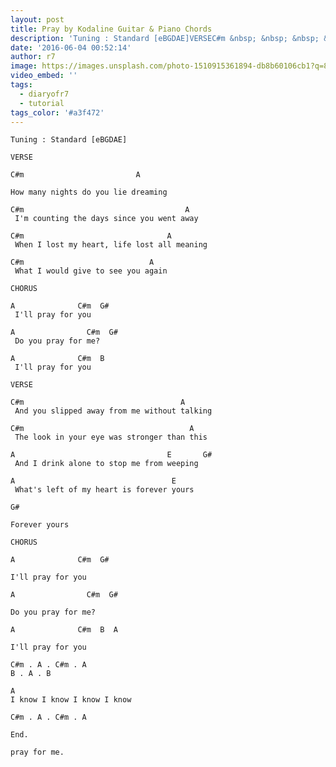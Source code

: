 ```yaml
---
layout: post
title: Pray by Kodaline Guitar & Piano Chords
description: 'Tuning : Standard [eBGDAE]VERSEC#m &nbsp; &nbsp; &nbsp; &nbsp; &nbsp; &nbsp; &nbsp; &nbsp; &nbsp; &nbsp; &nbsp; &nbsp; A&nbsp;How many nights do you l...'
date: '2016-06-04 00:52:14'
author: r7
image: https://images.unsplash.com/photo-1510915361894-db8b60106cb1?q=80&w=2940&auto=format&fit=crop&ixlib=rb-4.1.0&ixid=M3wxMjA3fDB8MHxwaG90by1wYWdlfHx8fGVufDB8fHx8fA%3D%3D
video_embed: ''
tags:
  - diaryofr7
  - tutorial
tags_color: '#a3f472'
---
```

```
Tuning : Standard [eBGDAE]

VERSE
```
`C#m                         A`

```
How many nights do you lie dreaming
```

```
C#m                                    A
 I'm counting the days since you went away
```

```
C#m                                A
 When I lost my heart, life lost all meaning
```

```
C#m                            A
 What I would give to see you again
```

```
CHORUS

A              C#m  G#
 I'll pray for you
```

```
A                C#m  G#
 Do you pray for me?
```

```
A              C#m  B 
 I'll pray for you
```

```
VERSE

C#m                                   A
 And you slipped away from me without talking
```

```
C#m                                     A
 The look in your eye was stronger than this
```

```
A                                  E       G#
 And I drink alone to stop me from weeping
```

```
A                                   E
 What's left of my heart is forever yours
```

```
G#
```

```
Forever yours
```

`CHORUS`

`A              C#m  G#`

```
I'll pray for you
```

`A                C#m  G#`

```
Do you pray for me?
```

`A              C#m  B  A`

```
I'll pray for you

C#m . A . C#m . A
B . A . B
```

```
A
I know I know I know I know
```

```
C#m . A . C#m . A
```

`End.`

`pray for me.`
